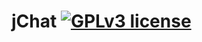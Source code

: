 # jChat [![GPLv3 license](https://img.shields.io/badge/License-GPLv3-blue.svg)](http://perso.crans.org/besson/LICENSE.html)

